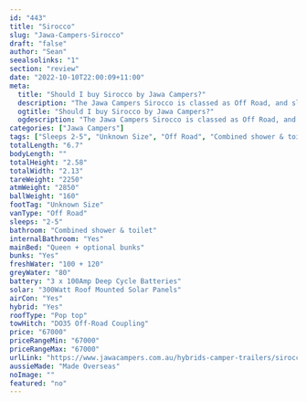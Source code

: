 ```yaml
---
id: "443"
title: "Sirocco"
slug: "Jawa-Campers-Sirocco"
draft: "false"
author: "Sean"
seealsolinks: "1"
section: "review"
date: "2022-10-10T22:00:09+11:00"
meta:
  title: "Should I buy Sirocco by Jawa Campers?"
  description: "The Jawa Campers Sirocco is classed as Off Road, and sleeps 2-5 people. It is Made Overseas and comes in at Unknown Size. It generally has Combined shower & toilet."
  ogtitle: "Should I buy Sirocco by Jawa Campers?"
  ogdescription: "The Jawa Campers Sirocco is classed as Off Road, and sleeps 2-5 people. It is Made Overseas and comes in at Unknown Size. It generally has Combined shower & toilet."
categories: ["Jawa Campers"]
tags: ["Sleeps 2-5", "Unknown Size", "Off Road", "Combined shower & toilet", "Pop top", "60 - 70k"]
totalLength: "6.7"
bodyLength: ""
totalHeight: "2.58"
totalWidth: "2.13"
tareWeight: "2250"
atmWeight: "2850"
ballWeight: "160"
footTag: "Unknown Size"
vanType: "Off Road"
sleeps: "2-5"
bathroom: "Combined shower & toilet"
internalBathroom: "Yes"
mainBed: "Queen + optional bunks"
bunks: "Yes"
freshWater: "100 + 120"
greyWater: "80"
battery: "3 x 100Amp Deep Cycle Batteries"
solar: "300Watt Roof Mounted Solar Panels"
airCon: "Yes"
hybrid: "Yes"
roofType: "Pop top"
towHitch: "DO35 Off-Road Coupling"
price: "67000"
priceRangeMin: "67000"
priceRangeMax: "67000"
urlLink: "https://www.jawacampers.com.au/hybrids-camper-trailers/sirocco/"
aussieMade: "Made Overseas"
noImage: ""
featured: "no"
---
```

